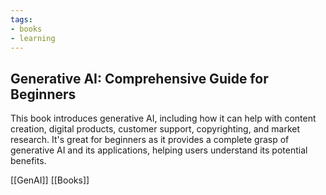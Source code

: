 ```yaml
---
tags:
- books
- learning
---
```


## **Generative AI: Comprehensive Guide for Beginners**

This book introduces generative AI, including how it can help with content creation, digital products, customer support, copyrighting, and market research. It's great for beginners as it provides a complete grasp of generative AI and its applications, helping users understand its potential benefits.

[[GenAI]]  [[Books]]